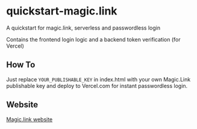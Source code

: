 # quickstart-magic.link
A quickstart for magic.link, serverless and passwordless login

Contains the frontend login logic and a backend token verification (for Vercel)

## How To

Just replace `YOUR_PUBLISHABLE_KEY` in index.html with your own Magic.Link publishable key and deploy to Vercel.com for instant passwordless login.

## Website
[Magic.link website](https://magic.link)
